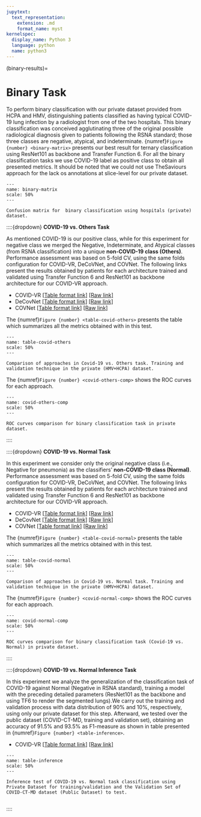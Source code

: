 ```yaml
---
jupytext:
  text_representation:
    extension: .md
    format_name: myst
kernelspec:
  display_name: Python 3
  language: python
  name: python3
---
```


(binary-results)=

# Binary Task

To perform binary classification with our private dataset provided from HCPA and HMV, distinguishing patients classified as having typical COVID-19 lung infection by a radiologist from one of the two hospitals. This binary classification was conceived agglutinating three of the original possible radiological diagnosis given to patients following the RSNA standard; those three classes are negative, atypical, and indeterminate. {numref}`Figure {number} <binary-matrix>` presents our best result for ternary classification using ResNet101 as backbone and Transfer Function 6. For all the binary classification tasks we use COVID-19 label as positive class to obtain all presented metrics. It should be noted that we could not use TheSaviours approach for the lack os annotations at slice-level for our private dataset.


```{figure} /_static/lecture_specific/results/binary-matrix.png
---
name: binary-matrix
scale: 50%
---

Confusion matrix for  binary classification using hospitals (private) dataset.

```


::::{dropdown} **COVID-19 vs. Others Task**

As mentioned COVID-19 is our positive class, while for this experiment for negative class we merged the Negative, Indeterminate, and Atypical classes (from RSNA classification) into a unique **non-COVID-19 class (Others)**. Performance assessment was based on 5-fold CV, using the same folds configuration for COVID-VR, DeCoVNet, and COVNet. The following links present the results obtained by patients for each architecture trained and validated using Transfer Function 6 and ResNet101 as backbone architecture for our COVID-VR approach.
- COVID-VR [[Table format link]](https://github.com/covid-vr/results/blob/master/binary-task/covid-vs-others/covid-vr.csv) [[Raw link]](https://raw.githubusercontent.com/covid-vr/results/master/binary-task/covid-vs-others/covid-vr.csv)
- DeCovNet [[Table format link]](https://github.com/covid-vr/results/blob/master/binary-task/covid-vs-others/decovnet.csv) [[Raw link]](https://raw.githubusercontent.com/covid-vr/results/master/binary-task/covid-vs-others/decovnet.csv)
- COVNet [[Table format link]](https://github.com/covid-vr/results/blob/master/binary-task/covid-vs-others/covnet.csv) [[Raw link]](https://raw.githubusercontent.com/covid-vr/results/master/binary-task/covid-vs-others/covnet.csv)

The {numref}`Figure {number} <table-covid-others>` presents the table which summarizes all the metrics obtained with in this test.

```{figure} /_static/lecture_specific/results/table-private-covid-others.png
---
name: table-covid-others
scale: 50%
---

Comparison of approaches in Covid-19 vs. Others task. Training and validation technique in the private (HMV+HCPA) dataset.

```

The {numref}`Figure {number} <covid-others-comp>` shows the ROC curves for each approach.

```{figure} /_static/lecture_specific/results/roc-private-covid-others.png
---
name: covid-others-comp
scale: 50%
---

ROC curves comparison for binary classification task in private dataset.
```

::::


::::{dropdown} **COVID-19 vs. Normal Task**

In this experiment we consider only the original negative class (i.e., Negative for pneumonia) as the classifiers’ **non-COVID-19 class (Normal)**. Performance assessment was based on 5-fold CV, using the same folds configuration for COVID-VR, DeCoVNet, and COVNet. The following links present the results obtained by patients for each architecture trained and validated using Transfer Function 6 and ResNet101 as backbone architecture for our COVID-VR approach.

- COVID-VR [[Table format link]](https://github.com/covid-vr/results/blob/master/binary-task/covid-vs-normal/covid-vr.csv) [[Raw link]](https://raw.githubusercontent.com/covid-vr/results/master/binary-task/covid-vs-normal/covid-vr.csv)
- DeCovNet [[Table format link]](https://github.com/covid-vr/results/blob/master/binary-task/covid-vs-normal/decovnet.csv) [[Raw link]](https://raw.githubusercontent.com/covid-vr/results/master/binary-task/covid-vs-normal/decovnet.csv)
- COVNet [[Table format link]](https://github.com/covid-vr/results/blob/master/binary-task/covid-vs-normal/covnet.csv) [[Raw link]](https://raw.githubusercontent.com/covid-vr/results/master/binary-task/covid-vs-normal/covnet.csv)

The {numref}`Figure {number} <table-covid-normal>` presents the table which summarizes all the metrics obtained with in this test.

```{figure} /_static/lecture_specific/results/table-private-covid-normal.png
---
name: table-covid-normal
scale: 50%
---

Comparison of approaches in Covid-19 vs. Normal task. Training and validation technique in the private (HMV+HCPA) dataset.

```

The {numref}`Figure {number} <covid-normal-comp>` shows the ROC curves for each approach.

```{figure} /_static/lecture_specific/results/roc-private-covid-normal.png
---
name: covid-normal-comp
scale: 50%
---

ROC curves comparison for binary classification task (Covid-19 vs. Normal) in private dataset.
```

::::


::::{dropdown} **COVID-19 vs. Normal Inference Task**

In this experiment we analyze the generalization of the classification task of COVID-19 against Normal (Negative in RSNA standard), training a model with the preceding detailed parameters (ResNet101 as the backbone and using TF6 to render the segmented lungs).We carry out the training and validation process with data distribution of 90% and 10%, respectively, using only our private dataset for this step. Afterward, we tested over the public dataset (COVID-CT-MD, training and validation set), obtaining an accuracy of 91.5% and 93.5% as F1-measure as shown in table presented in {numref}`Figure {number} <table-inference>`.


- COVID-VR [[Table format link]](https://github.com/covid-vr/results/blob/master/binary-task/inference-private-over-public/covid-vr-inference-test.csv) [[Raw link]](https://raw.githubusercontent.com/covid-vr/results/master/binary-task/inference-private-over-public/covid-vr-inference-test.csv)

```{figure} /_static/lecture_specific/results/table-inference.png
---
name: table-inference
scale: 50%
---

Inference test of COVID-19 vs. Normal task classification using Private Dataset for training/validation and the Validation Set of COVID-CT-MD dataset (Public Dataset) to test.


```

::::

